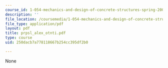 ```yaml
---
course_id: 1-054-mechanics-and-design-of-concrete-structures-spring-2004
description: ''
file_location: /coursemedia/1-054-mechanics-and-design-of-concrete-structures-spring-2004/250dacb7a778118667b254cc395df2b0_prpsl_alex_otnti.pdf
file_type: application/pdf
layout: pdf
title: prpsl_alex_otnti.pdf
type: course
uid: 250dacb7a778118667b254cc395df2b0

---
```

None